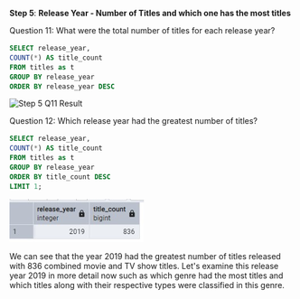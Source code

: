 **Step 5**: **Release Year - Number of Titles and which one has the most titles**

Question 11: What were the total number of titles for each release year?

```sql
SELECT release_year, 
COUNT(*) AS title_count
FROM titles as t 
GROUP BY release_year
ORDER BY release_year DESC
```

![Step 5 Q11 Result](/Step_5_Q11__sql_result.jpg.jpg)

Question 12: Which release year had the greatest number of titles? 

```sql
SELECT release_year, 
COUNT(*) AS title_count
FROM titles as t 
GROUP BY release_year
ORDER BY title_count DESC
LIMIT 1;
```

![Step 5 Q12 Result](/Step_5_Q12_sql_result.jpg)

We can see that the year 2019 had the greatest number of titles released with 836 combined movie and TV show titles. Let's examine this release year 2019 in more detail now
such as which genre had the most titles and which titles along with their respective types were classified in this genre. 
